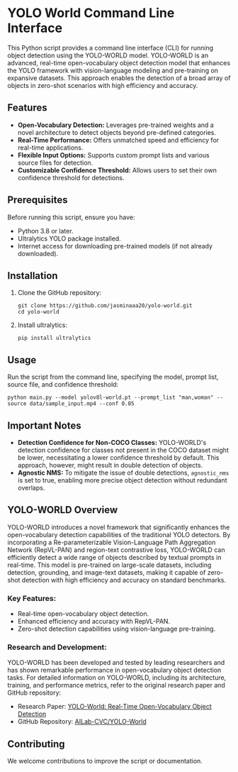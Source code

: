 # YOLO World Command Line Interface

This Python script provides a command line interface (CLI) for running object detection using the YOLO-WORLD model. YOLO-WORLD is an advanced, real-time open-vocabulary object detection model that enhances the YOLO framework with vision-language modeling and pre-training on expansive datasets. This approach enables the detection of a broad array of objects in zero-shot scenarios with high efficiency and accuracy.

## Features

- **Open-Vocabulary Detection:** Leverages pre-trained weights and a novel architecture to detect objects beyond pre-defined categories.
- **Real-Time Performance:** Offers unmatched speed and efficiency for real-time applications.
- **Flexible Input Options:** Supports custom prompt lists and various source files for detection.
- **Customizable Confidence Threshold:** Allows users to set their own confidence threshold for detections.

## Prerequisites

Before running this script, ensure you have:

- Python 3.8 or later.
- Ultralytics YOLO package installed.
- Internet access for downloading pre-trained models (if not already downloaded).

## Installation

1. Clone the GitHub repository:
   ```
   git clone https://github.com/jasminaaa20/yolo-world.git
   cd yolo-world
   ```
2. Install ultralytics:
   ```
   pip install ultralytics
   ```

## Usage

Run the script from the command line, specifying the model, prompt list, source file, and confidence threshold:

```
python main.py --model yolov8l-world.pt --prompt_list "man,woman" --source data/sample_input.mp4 --conf 0.05
```

## Important Notes

- **Detection Confidence for Non-COCO Classes:** YOLO-WORLD's detection confidence for classes not present in the COCO dataset might be lower, necessitating a lower confidence threshold by default. This approach, however, might result in double detection of objects.
- **Agnostic NMS:** To mitigate the issue of double detections, `agnostic_nms` is set to true, enabling more precise object detection without redundant overlaps.

## YOLO-WORLD Overview

YOLO-WORLD introduces a novel framework that significantly enhances the open-vocabulary detection capabilities of the traditional YOLO detectors. By incorporating a Re-parameterizable Vision-Language Path Aggregation Network (RepVL-PAN) and region-text contrastive loss, YOLO-WORLD can efficiently detect a wide range of objects described by textual prompts in real-time. This model is pre-trained on large-scale datasets, including detection, grounding, and image-text datasets, making it capable of zero-shot detection with high efficiency and accuracy on standard benchmarks.

### Key Features:

- Real-time open-vocabulary object detection.
- Enhanced efficiency and accuracy with RepVL-PAN.
- Zero-shot detection capabilities using vision-language pre-training.

### Research and Development:

YOLO-WORLD has been developed and tested by leading researchers and has shown remarkable performance in open-vocabulary object detection tasks. For detailed information on YOLO-WORLD, including its architecture, training, and performance metrics, refer to the original research paper and GitHub repository:

- Research Paper: [YOLO-World: Real-Time Open-Vocabulary Object Detection](2401.17270.pdf)
- GitHub Repository: [AILab-CVC/YOLO-World](https://github.com/AILab-CVC/YOLO-World)

## Contributing

We welcome contributions to improve the script or documentation.
